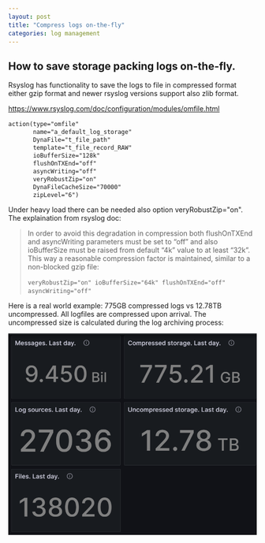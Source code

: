 ```yaml
---
layout: post
title: "Compress logs on-the-fly"
categories: log management
---
```


## How to save storage packing logs on-the-fly.

Rsyslog has functionality to save the logs to file in compressed format either gzip format and newer rsyslog versions support also zlib format.

https://www.rsyslog.com/doc/configuration/modules/omfile.html

```
action(type="omfile"
       name="a_default_log_storage"
       DynaFile="t_file_path"
       template="t_file_record_RAW"
       ioBufferSize="128k"
       flushOnTXEnd="off"
       asyncWriting="off"
       veryRobustZip="on"
       DynaFileCacheSize="70000"
       zipLevel="6")
```
Under heavy load there can be needed also option veryRobustZip="on". The explaination from rsyslog doc:

> In order to avoid this degradation in compression both flushOnTXEnd and asyncWriting parameters must be set to “off” and also ioBufferSize must be raised from default “4k” value to at least “32k”. This way a reasonable compression factor is maintained, similar to a non-blocked gzip file:
> 
> ```veryRobustZip="on" ioBufferSize="64k" flushOnTXEnd="off" asyncWriting="off"```

Here is a real world example: 775GB compressed logs vs 12.78TB uncompressed. All logfiles are compressed upon arrival. The uncompressed size is calculated during the log archiving process:

![Archive_stats](https://raw.githubusercontent.com/tnurmoja/pilm/tnurmoja-metrics/_posts/pictures/compress-stats.PNG)
